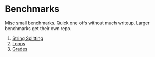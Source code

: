# Benchmarks

Misc small benchmarks. Quick one offs without much writeup. Larger benchmarks get their own repo.

1. [String Splitting](/Strings/Splitting.md)
1. [Loops](/Benchmarks/Loops/Loops.md)
1. [Grades](/Grades/Grades.md)